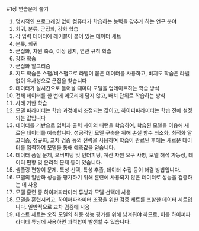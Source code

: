 #1장 연습문제 풀기

1. 명시적인 프로그래밍 없이 컴퓨터가 학습하는 능력을 갖추게 하는 연구 분야
2. 회귀, 분류, 군집화, 강화 학습
3. 각 입력 데이터에 레이블이 붙어 있는 데이터 세트
4. 분류, 회귀
5. 군집화, 차원 축소, 이상 탐지, 연관 규칙 학습
6. 강화 학습
7. 군집화 알고리즘
8. 지도 학습은 스팸/비스팸으로 라벨이 붙은 데이터를 사용하고, 비지도 학습은 라벨 없이 유사성으로 군집을 찾습니다
9. 데이터가 실시간으로 들어올 때마다 모델을 업데이트하는 학습 방식
10. 전체 데이터를 한 번에 메모리에 담지 않고, 배치 단위로 학습하는 방식
11. 사례 기반 학습
12. 모델 파라미터는 학습 과정에서 조정되는 값이고, 하이퍼파라미터는 학습 전에 설정되는 값입니다
13. 데이터를 기반으로 입력과 출력 사이의 패턴을 학습하여, 학습된 모델을 이용해 새로운 데이터를 예측합니다.
성공적인 모델 구축을 위해 손실 함수 최소화, 최적화 알고리즘, 정규화, 교차 검증 등의 전략을 사용하며
학습이 완료된 후에는 새로운 데이터를 입력하여 모델을 통해 예측값을 얻습니다.
14. 데이터 품질 문제, 오버피팅 및 언더피팅, 계산 자원 요구 사항, 모델 해석 가능성, 데이터 편향 및 윤리적 문제 등이 있습니다.
15. 셈플링 편향이 문제. 특성 선택, 특성 추출, 데이터 수집 등이 해결 방법입니다.
16. 모델의 일반화 성능을 평가하기 위해 훈련에 사용되지 않은 데이터로 성능을 검증하는 데 사용
17. 모델 훈련 중 하이퍼파라미터 튜닝과 모델 선택에 사용
18. 모델을 훈련시키고, 하이퍼파라미터 조정을 위한 검증 세트를 포함한 데이터 세트입니다. 일반적으로 교차 검증에 사용
19. 테스트 세트는 오직 모델의 최종 성능 평가를 위해 남겨둬야 하므로, 이를 하이퍼파라미터 튜닝에 사용하면 과적합이 발생할 수 있습니다.
